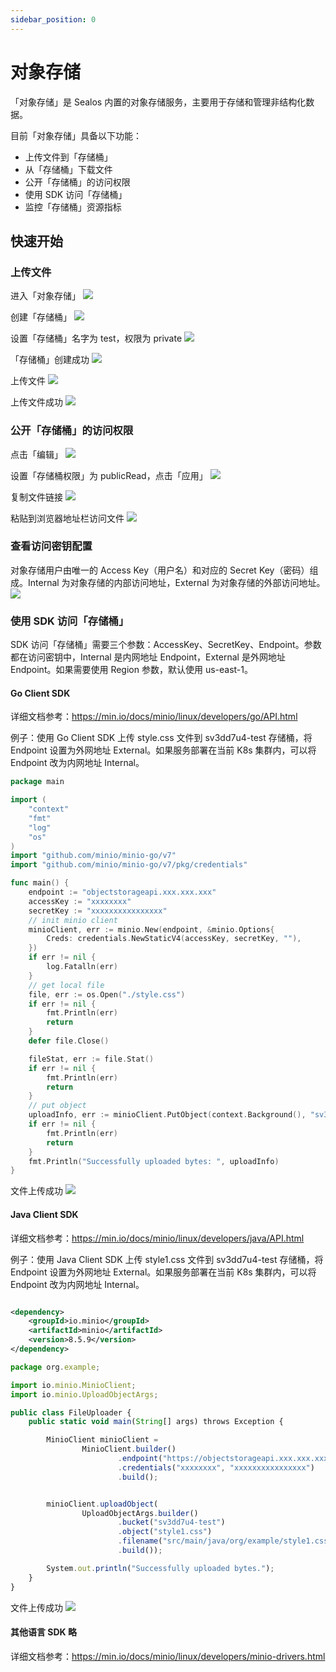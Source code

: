 ```yaml
---
sidebar_position: 0
---
```


# 对象存储

「对象存储」是 Sealos 内置的对象存储服务，主要用于存储和管理非结构化数据。

目前「对象存储」具备以下功能：

- 上传文件到「存储桶」
- 从「存储桶」下载文件
- 公开「存储桶」的访问权限
- 使用 SDK 访问「存储桶」
- 监控「存储桶」资源指标

## 快速开始

### 上传文件

进入「对象存储」
![](./images/1.png)

创建「存储桶」
![](./images/2.png)

设置「存储桶」名字为 test，权限为 private
![](./images/3.png)

「存储桶」创建成功
![](./images/4.png)

上传文件
![](./images/5.png)

上传文件成功
![](./images/6.png)

### 公开「存储桶」的访问权限

点击「编辑」
![](./images/7.png)

设置「存储桶权限」为 publicRead，点击「应用」
![](./images/8.png)

复制文件链接
![](./images/9.png)

粘贴到浏览器地址栏访问文件
![](./images/10.png)

### 查看访问密钥配置

对象存储用户由唯一的 Access Key（用户名）和对应的 Secret Key（密码）组成。Internal 为对象存储的内部访问地址，External
为对象存储的外部访问地址。
![](./images/11.png)

### 使用 SDK 访问「存储桶」

SDK 访问「存储桶」需要三个参数：AccessKey、SecretKey、Endpoint。参数都在访问密钥中，Internal 是内网地址 Endpoint，External 是外网地址
Endpoint。如果需要使用 Region 参数，默认使用 us-east-1。

#### Go Client SDK

详细文档参考：https://min.io/docs/minio/linux/developers/go/API.html

例子：使用 Go Client SDK 上传 style.css 文件到 sv3dd7u4-test 存储桶，将 Endpoint 设置为外网地址 External。如果服务部署在当前
K8s 集群内，可以将 Endpoint 改为内网地址 Internal。

```go
package main

import (
	"context"
	"fmt"
	"log"
	"os"
)
import "github.com/minio/minio-go/v7"
import "github.com/minio/minio-go/v7/pkg/credentials"

func main() {
	endpoint := "objectstorageapi.xxx.xxx.xxx"
	accessKey := "xxxxxxxx"
	secretKey := "xxxxxxxxxxxxxxxx"
	// init minio client
	minioClient, err := minio.New(endpoint, &minio.Options{
		Creds: credentials.NewStaticV4(accessKey, secretKey, ""),
	})
	if err != nil {
		log.Fatalln(err)
	}
	// get local file
	file, err := os.Open("./style.css")
	if err != nil {
		fmt.Println(err)
		return
	}
	defer file.Close()

	fileStat, err := file.Stat()
	if err != nil {
		fmt.Println(err)
		return
	}
	// put object
	uploadInfo, err := minioClient.PutObject(context.Background(), "sv3dd7u4-test", "style.css", file, fileStat.Size(), minio.PutObjectOptions{ContentType: "text/css"})
	if err != nil {
		fmt.Println(err)
		return
	}
	fmt.Println("Successfully uploaded bytes: ", uploadInfo)
}
```

文件上传成功
![](./images/12.png)

#### Java Client SDK

详细文档参考：https://min.io/docs/minio/linux/developers/java/API.html

例子：使用 Java Client SDK 上传 style1.css 文件到 sv3dd7u4-test 存储桶，将 Endpoint 设置为外网地址 External。如果服务部署在当前
K8s 集群内，可以将 Endpoint 改为内网地址 Internal。

```xml

<dependency>
    <groupId>io.minio</groupId>
    <artifactId>minio</artifactId>
    <version>8.5.9</version>
</dependency>
```

```javascript
package org.example;

import io.minio.MinioClient;
import io.minio.UploadObjectArgs;

public class FileUploader {
    public static void main(String[] args) throws Exception {

        MinioClient minioClient =
                MinioClient.builder()
                        .endpoint("https://objectstorageapi.xxx.xxx.xxx")
                        .credentials("xxxxxxxx", "xxxxxxxxxxxxxxxx")
                        .build();


        minioClient.uploadObject(
                UploadObjectArgs.builder()
                        .bucket("sv3dd7u4-test")
                        .object("style1.css")
                        .filename("src/main/java/org/example/style1.css")
                        .build());

        System.out.println("Successfully uploaded bytes.");
    }
}
```

文件上传成功
![](./images/13.png)

#### 其他语言 SDK 略

详细文档参考：https://min.io/docs/minio/linux/developers/minio-drivers.html






